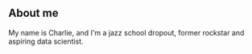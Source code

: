 ## About me

My name is Charlie, and I'm a jazz school dropout, former rockstar and aspiring data scientist. 
